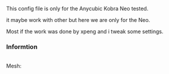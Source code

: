 This config file is only for the Anycubic Kobra Neo tested.

it maybe work with other but here we are only for the Neo.

Most if the work was done by xpeng and i tweak some settings.


<h3>Informtion</h3>
<br>
Mesh:

